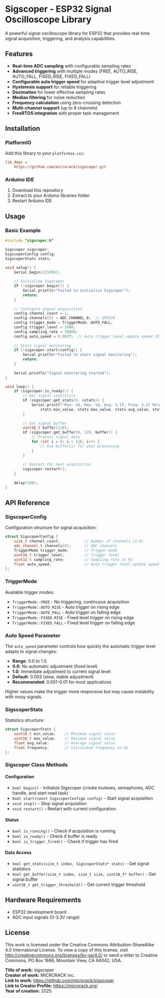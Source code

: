 # Sigscoper - ESP32 Signal Oscilloscope Library

A powerful signal oscilloscope library for ESP32 that provides real-time signal acquisition, triggering, and analysis capabilities.

## Features

- **Real-time ADC sampling** with configurable sampling rates
- **Advanced triggering** with multiple modes (FREE, AUTO_RISE, AUTO_FALL, FIXED_RISE, FIXED_FALL)
- **Configurable auto trigger speed** for adaptive trigger level adjustment
- **Hysteresis support** for reliable triggering
- **Decimation** for lower effective sampling rates
- **Median filtering** for noise reduction
- **Frequency calculation** using zero-crossing detection
- **Multi-channel support** (up to 8 channels)
- **FreeRTOS integration** with proper task management

## Installation

### PlatformIO

Add this library to your `platformio.ini`:

```ini
lib_deps = 
    https://github.com/microrack/sigscoper.git
```

### Arduino IDE

1. Download this repository
2. Extract to your Arduino libraries folder
3. Restart Arduino IDE

## Usage

### Basic Example

```cpp
#include "sigscoper.h"

Sigscoper sigscoper;
SigscoperConfig config;
SigscoperStats stats;

void setup() {
    Serial.begin(115200);
    
    // Initialize Sigscoper
    if (!sigscoper.begin()) {
        Serial.println("Failed to initialize Sigscoper");
        return;
    }
    
    // Configure signal acquisition
    config.channel_count = 1;
    config.channels[0] = ADC_CHANNEL_0;  // GPIO36
    config.trigger_mode = TriggerMode::AUTO_FALL;
    config.trigger_level = 1000;
    config.sampling_rate = 20000;
    config.auto_speed = 0.002f;  // Auto trigger level update speed (0.0-1.0)
    
    // Start signal monitoring
    if (!sigscoper.start(config)) {
        Serial.println("Failed to start signal monitoring");
        return;
    }
    
    Serial.println("Signal monitoring started");
}

void loop() {
    if (sigscoper.is_ready()) {
        // Get signal statistics
        if (sigscoper.get_stats(0, &stats)) {
            Serial.printf("Min: %d, Max: %d, Avg: %.1f, Freq: %.1f Hz\n",
                stats.min_value, stats.max_value, stats.avg_value, stats.frequency);
        }
        
        // Get signal buffer
        uint16_t buffer[128];
        if (sigscoper.get_buffer(0, 128, buffer)) {
            // Process signal data
            for (int i = 0; i < 128; i++) {
                // Use buffer[i] for your processing
            }
        }
        
        // Restart for next acquisition
        sigscoper.restart();
    }
    
    delay(100);
}
```

## API Reference

### SigscoperConfig

Configuration structure for signal acquisition:

```cpp
struct SigscoperConfig {
    size_t channel_count;           // Number of channels (1-8)
    adc_channel_t channels[8];      // ADC channels
    TriggerMode trigger_mode;       // Trigger mode
    uint16_t trigger_level;         // Trigger level
    uint32_t sampling_rate;         // Sampling rate in Hz
    float auto_speed;               // Auto trigger level update speed (0.0-1.0)
};
```

### TriggerMode

Available trigger modes:

- `TriggerMode::FREE` - No triggering, continuous acquisition
- `TriggerMode::AUTO_RISE` - Auto trigger on rising edge
- `TriggerMode::AUTO_FALL` - Auto trigger on falling edge
- `TriggerMode::FIXED_RISE` - Fixed level trigger on rising edge
- `TriggerMode::FIXED_FALL` - Fixed level trigger on falling edge

### Auto Speed Parameter

The `auto_speed` parameter controls how quickly the automatic trigger level adapts to signal changes:

- **Range**: 0.0 to 1.0
- **0.0**: No automatic adjustment (fixed level)
- **1.0**: Immediate adjustment to current signal level
- **Default**: 0.002 (slow, stable adjustment)
- **Recommended**: 0.001-0.01 for most applications

Higher values make the trigger more responsive but may cause instability with noisy signals.

### SigscoperStats

Statistics structure:

```cpp
struct SigscoperStats {
    uint16_t min_value;    // Minimum signal value
    uint16_t max_value;    // Maximum signal value
    float avg_value;       // Average signal value
    float frequency;       // Calculated frequency in Hz
};
```

### Sigscoper Class Methods

#### Configuration
- `bool begin()` - Initialize Sigscoper (create mutexes, semaphores, ADC handle, and start read task)
- `bool start(const SigscoperConfig& config)` - Start signal acquisition
- `void stop()` - Stop signal acquisition
- `void restart()` - Restart with current configuration

#### Status
- `bool is_running()` - Check if acquisition is running
- `bool is_ready()` - Check if buffer is ready
- `bool is_trigger_fired()` - Check if trigger has fired

#### Data Access
- `bool get_stats(size_t index, SigscoperStats* stats)` - Get signal statistics
- `bool get_buffer(size_t index, size_t size, uint16_t* buffer)` - Get signal buffer
- `uint16_t get_trigger_threshold()` - Get current trigger threshold

## Hardware Requirements

- ESP32 development board
- ADC input signals (0-3.3V range)

## License

This work is licensed under the Creative Commons Attribution-ShareAlike 4.0 International License. To view a copy of this license, visit http://creativecommons.org/licenses/by-sa/4.0/ or send a letter to Creative Commons, PO Box 1866, Mountain View, CA 94042, USA.

**Title of work:** sigscoper  
**Creator of work:** MICRORACK inc.  
**Link to work:** https://github.com/microrack/sigscoper  
**Link to Creator Profile:** https://microrack.org/  
**Year of creation:** 2025 